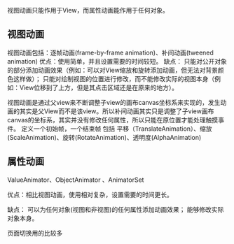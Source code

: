 视图动画只能作用于View，而属性动画能作用于任何对象。
## 视图动画
视图动画包括：逐帧动画(frame-by-frame animation)、补间动画(tweened animation)
优点：使用简单，并且设置需要的时间较短。
缺点：
只能对公开对象的部分添加动画效果（例如：可以对View缩放和旋转添加动画，但无法对背景颜色这样做）；
只能对绘制视图的位置进行修改，而不能修改实际的视图本身（例如：View位移到了上方，但是其点击区域还是在原来的地方）。

视图动画是通过父view来不断调整子view的画布canvas坐标系来实现的，发生动画的其实是父View而不是该view。所以补间动画其实只是调整了子view画布canvas的坐标系，其实并没有修改任何属性，所以只能在原位置才能处理触摸事件。
定义一个初始帧，一个结束帧
包括 平移（TranslateAnimation）、缩放(ScaleAnimation)、旋转(RotateAnimation)、透明度(AlphaAnimation)
## 属性动画
ValueAnimator、ObjectAnimator 、AnimatorSet

优点：相比视图动画，使用相对复杂，设置需要的时间更长。

缺点：
可以为任何对象(视图和非视图)的任何属性添加动画效果；
能够修改实际对象本身。

页面切换用的比较多

